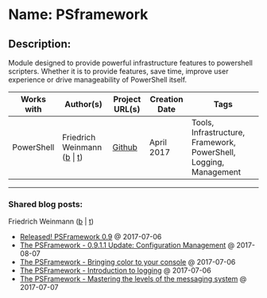 # Name: PSframework

## Description:
Module designed to provide powerful infrastructure features to powershell scripters. Whether it is to provide features, save time, improve user experience or drive manageability of PowerShell itself.

| Works with | Author(s) | Project URL(s) | Creation Date | Tags |
|------------|--------|-------------------|---------------|------|
| PowerShell | Friedrich Weinmann (<a href="http://allthingspowershell.blogspot.de" target="_blank">b</a> \| <a href="https://twitter.com/FredWeinmann" target="_blank">t</a>) | [Github](https://github.com/PowershellFrameworkCollective/psframework) | April 2017 | Tools, Infrastructure, Framework, PowerShell, Logging, Management |
____
### Shared blog posts:
Friedrich Weinmann (<a href="http://allthingspowershell.blogspot.de" target="_blank">b</a> \| <a href="https://twitter.com/FredWeinmann" target="_blank">t</a>)
- [Released! PSFramework 0.9](https://allthingspowershell.blogspot.com/2017/07/released-psframework-09.html) @ 2017-07-06
- [The PSFramework - 0.9.1.1 Update: Configuration Management](https://allthingspowershell.blogspot.com/2017/07/the-psframework-0911-update.html) @ 2017-08-07
- [The PSFramework - Bringing color to your console](https://allthingspowershell.blogspot.com/2017/07/the-psframework-bringing-color-to-your.html) @ 2017-07-06
- [The PSFramework - Introduction to logging](https://allthingspowershell.blogspot.com/2017/07/the-psframwork-introduction-to-logging.html) @ 2017-07-06
- [The PSFramework - Mastering the levels of the messaging system](https://allthingspowershell.blogspot.com/2017/07/the-psframework-mastering-levels-of.html) @ 2017-07-07
